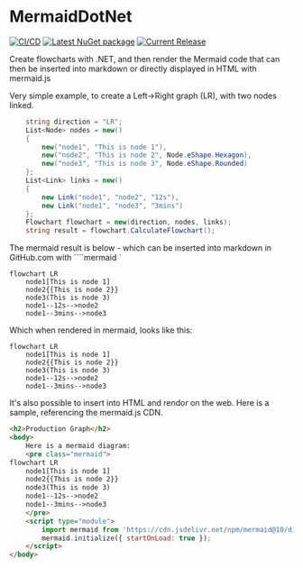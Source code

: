 # MermaidDotNet
[![CI/CD](https://github.com/samsmithnz/MermaidDotNet/actions/workflows/workflow.yml/badge.svg)](https://github.com/samsmithnz/MermaidDotNet/actions/workflows/workflow.yml)
[![Latest NuGet package](https://img.shields.io/nuget/v/MermaidDotNet)](https://www.nuget.org/packages/MermaidDotNet/)
[![Current Release](https://img.shields.io/github/release/samsmithnz/MermaidDotNet/all.svg)](https://github.com/samsmithnz/MermaidDotNet/releases)

Create flowcharts with .NET, and then render the Mermaid code that can then be inserted into markdown or directly displayed in HTML with mermaid.js

Very simple example, to create a Left->Right graph (LR), with two nodes linked. 
```csharp
    string direction = "LR";
    List<Node> nodes = new()
    {
        new("node1", "This is node 1"),
        new("node2", "This is node 2", Node.eShape.Hexagon),
        new("node3", "This is node 3", Node.eShape.Rounded)
    };
    List<Link> links = new()
    {
        new Link("node1", "node2", "12s"),
        new Link("node1", "node3", "3mins")
    };
    Flowchart flowchart = new(direction, nodes, links);
    string result = flowchart.CalculateFlowchart();
```

The mermaid result is below - which can be inserted into markdown in GitHub.com with ````mermaid  `

```
flowchart LR
    node1[This is node 1]
    node2{{This is node 2}}
    node3(This is node 3)
    node1--12s-->node2
    node1--3mins-->node3
```

Which when rendered in mermaid, looks like this:
```mermaid  
flowchart LR
    node1[This is node 1]
    node2{{This is node 2}}
    node3(This is node 3)
    node1--12s-->node2
    node1--3mins-->node3
```

It's also possible to insert into HTML and rendor on the web. Here is a sample, referencing the mermaid.js CDN.

```html
<h2>Production Graph</h2>
<body>
    Here is a mermaid diagram:
    <pre class="mermaid">
flowchart LR
    node1[This is node 1]
    node2{{This is node 2}}
    node3(This is node 3)
    node1--12s-->node2
    node1--3mins-->node3
    </pre>
    <script type="module">
        import mermaid from 'https://cdn.jsdelivr.net/npm/mermaid@10/dist/mermaid.esm.min.mjs';
        mermaid.initialize({ startOnLoad: true });
    </script>
</body>
